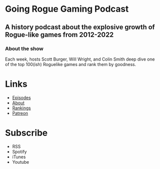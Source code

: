 # Going Rogue Gaming Podcast
## A history podcast about the explosive growth of Rogue-like games from 2012-2022

### About the show
Each week, hosts Scott Burger, Will Wright, and Colin Smith deep dive one of the top 100(ish) Roguelike games and rank them by goodness.

# Links
- [Episodes](https://scottburger.github.io/GROGtest/episodes.html)
- [About](https://scottburger.github.io/GROGtest/about.html)
- [Rankings](https://scottburger.github.io/GROGtest/rankings.html)
- [Patreon](https://scottburger.github.io/GROGtest/patreon.html)

# Subscribe
- RSS
- Spotify
- iTunes
- Youtube



